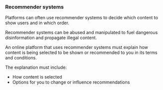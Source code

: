 ###  **Recommender systems**

Platforms can often use recommender systems to decide which content to show
users and in which order.

Recommender systems can be abused and manipulated to fuel dangerous
disinformation and propagate illegal content.

An online platform that uses recommender systems must explain how content is
being selected to be shown or recommended to you in its terms and conditions.

The explanation must include:

  * How content is selected 
  * Options for you to change or influence recommendations 
